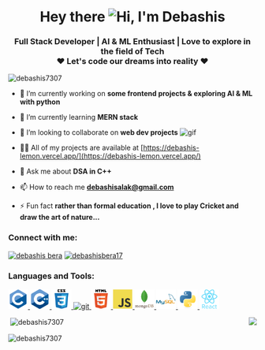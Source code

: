 <h1 align="center">Hey there <img src="https://user-images.githubusercontent.com/18350557/176309783-0785949b-9127-417c-8b55-ab5a4333674e.gif" alt="Hi">, I'm Debashis</h1>
<h3 align="center">Full Stack Developer | AI & ML Enthusiast | Love to explore in the field of Tech <br> ♥ Let's code our dreams into reality ♥</h3>

<p align="left">
  <img src="https://komarev.com/ghpvc/?username=debashis7307&label=Profile%20views&color=0e75b6&style=flat" alt="debashis7307" />
</p>

- 🔭 I’m currently working on **some frontend projects & exploring AI & ML with python**

- 🌱 I’m currently learning **MERN stack**

- 👯 I’m looking to collaborate on **web dev projects** <span>  <img src="https://user-images.githubusercontent.com/74038190/221352989-518609ab-b4d1-459e-929f-a08cd2bd9b3c.gif" alt="gif" style="align:right ; width: 300px;" /> </span>

- 👨‍💻 All of my projects are available at [https://debashis-lemon.vercel.app/](https://debashis-lemon.vercel.app/)

- 💬 Ask me about **DSA in C++**

- 📫 How to reach me **debashisalak@gmail.com**

- ⚡ Fun fact **rather than formal education , I love to play Cricket and draw the art of nature...**

<h3 align="left">Connect with me:</h3>
<p align="left">
<a href="https://linkedin.com/in/debashis bera" target="blank"><img align="center" src="https://raw.githubusercontent.com/rahuldkjain/github-profile-readme-generator/master/src/images/icons/Social/linked-in-alt.svg" alt="debashis bera" height="30" width="40" /></a>
<a href="https://instagram.com/debashisbera17" target="blank"><img align="center" src="https://raw.githubusercontent.com/rahuldkjain/github-profile-readme-generator/master/src/images/icons/Social/instagram.svg" alt="debashisbera17" height="30" width="40" /></a>
</p>

<h3 align="left">Languages and Tools:</h3>
<p align="left"> <a href="https://www.cprogramming.com/" target="_blank" rel="noreferrer"> <img src="https://raw.githubusercontent.com/devicons/devicon/master/icons/c/c-original.svg" alt="c" width="40" height="40"/> </a> <a href="https://www.w3schools.com/cpp/" target="_blank" rel="noreferrer"> <img src="https://raw.githubusercontent.com/devicons/devicon/master/icons/cplusplus/cplusplus-original.svg" alt="cplusplus" width="40" height="40"/> </a> <a href="https://www.w3schools.com/css/" target="_blank" rel="noreferrer"> <img src="https://raw.githubusercontent.com/devicons/devicon/master/icons/css3/css3-original-wordmark.svg" alt="css3" width="40" height="40"/> </a> <a href="https://git-scm.com/" target="_blank" rel="noreferrer"> <img src="https://www.vectorlogo.zone/logos/git-scm/git-scm-icon.svg" alt="git" width="40" height="40"/> </a> <a href="https://www.w3.org/html/" target="_blank" rel="noreferrer"> <img src="https://raw.githubusercontent.com/devicons/devicon/master/icons/html5/html5-original-wordmark.svg" alt="html5" width="40" height="40"/> </a> <a href="https://developer.mozilla.org/en-US/docs/Web/JavaScript" target="_blank" rel="noreferrer"> <img src="https://raw.githubusercontent.com/devicons/devicon/master/icons/javascript/javascript-original.svg" alt="javascript" width="40" height="40"/> </a> <a href="https://www.mongodb.com/" target="_blank" rel="noreferrer"> <img src="https://raw.githubusercontent.com/devicons/devicon/master/icons/mongodb/mongodb-original-wordmark.svg" alt="mongodb" width="40" height="40"/> </a> <a href="https://www.mysql.com/" target="_blank" rel="noreferrer"> <img src="https://raw.githubusercontent.com/devicons/devicon/master/icons/mysql/mysql-original-wordmark.svg" alt="mysql" width="40" height="40"/> </a> <a href="https://www.python.org" target="_blank" rel="noreferrer"> <img src="https://raw.githubusercontent.com/devicons/devicon/master/icons/python/python-original.svg" alt="python" width="40" height="40"/> </a> <a href="https://reactjs.org/" target="_blank" rel="noreferrer"> <img src="https://raw.githubusercontent.com/devicons/devicon/master/icons/react/react-original-wordmark.svg" alt="react" width="40" height="40"/> </a> </p>

<p><img align="right" style="max-width:100%" src="https://github-readme-stats.vercel.app/api/top-langs/?username=debashis7307&theme=dark&layout=compact" /></p>

<p>&nbsp;<img align="center" src="https://github-readme-stats.vercel.app/api?username=debashis7307&theme=holi&show_icons=true" alt="debashis7307" /></p>

<p><img align="center" src="https://github-readme-streak-stats.herokuapp.com/?user=debashis7307&theme=tokyonight-duo&" alt="debashis7307" /></p>

